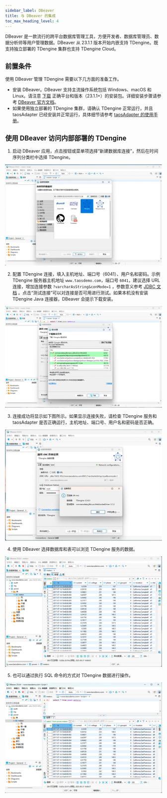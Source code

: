 ```yaml
---
sidebar_label: DBeaver
title: 与 DBeaver 的集成
toc_max_heading_level: 4
---
```


DBeaver 是一款流行的跨平台数据库管理工具，方便开发者、数据库管理员、数据分析师等用户管理数据。DBeaver 从 23.1.1 版本开始内嵌支持 TDengine。既支持独立部署的 TDengine 集群也支持 TDengine Cloud。

## 前置条件

使用 DBeaver 管理 TDengine 需要以下几方面的准备工作。

- 安装 DBeaver。DBeaver 支持主流操作系统包括 Windows、macOS 和 Linux。请注意 [下载](https://dbeaver.io/download/) 正确平台和版本（23.1.1+）的安装包。详细安装步骤请参考 [DBeaver 官方文档](https://github.com/dbeaver/dbeaver/wiki/Installation)。
- 如果使用独立部署的 TDengine 集群，请确认 TDengine 正常运行，并且 taosAdapter 已经安装并正常运行，具体细节请参考 [taosAdapter 的使用手册](../../../reference/components/taosadapter)。

## 使用 DBeaver 访问内部部署的 TDengine

1. 启动 DBeaver 应用，点击按钮或菜单项选择“新建数据库连接”，然后在时间序列分类栏中选择 TDengine。

 ![DBeaver 连接 TDengine](./dbeaver/dbeaver-connect-tdengine-zh.webp)

2. 配置 TDengine 连接，填入主机地址、端口号（6041）、用户名和密码。示例 TDengine 服务器主机地址 `www.taosdemo.com`，端口号 `6041`，建议选择 URL 连接，增加连接参数 `?varcharAsString&conMode=1` ，参数意义参考 [JDBC 文档](../../../reference/connector/java) 。点击“测试连接”可以对连接是否可用进行测试。如果本机没有安装 TDengine Java
 连接器，DBeaver 会提示下载安装。

 ![配置 TDengine 连接](./dbeaver/dbeaver-config-tdengine-zh.webp)

3. 连接成功将显示如下图所示。如果显示连接失败，请检查 TDengine 服务和 taosAdapter 是否正确运行，主机地址、端口号、用户名和密码是否正确。

 ![连接成功](./dbeaver/dbeaver-connect-tdengine-test-zh.webp)

4. 使用 DBeaver 选择数据库和表可以浏览 TDengine 服务的数据。

 ![DBeaver 浏览 TDengine 数据](./dbeaver/dbeaver-browse-data-zh.webp)

5. 也可以通过执行 SQL 命令的方式对 TDengine 数据进行操作。

 ![DBeaver SQL 命令](./dbeaver/dbeaver-sql-execution-zh.webp)
